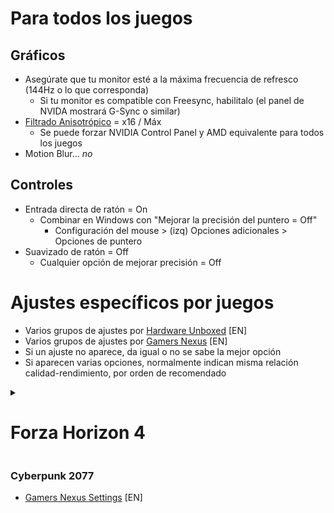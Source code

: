 # Para todos los juegos
## Gráficos
- Asegúrate que tu monitor esté a la máxima frecuencia de refresco (144Hz o lo que corresponda)
  - Si tu monitor es compatible con Freesync, habilitalo (el panel de NVIDA mostrará G-Sync o similar)
- [Filtrado Anisotrópico](https://www.pcgamingwiki.com/wiki/Glossary:Anisotropic_filtering_(AF)) = x16 / Máx
  - Se puede forzar NVIDIA Control Panel y AMD equivalente para todos los juegos
- Motion Blur... *no*
  
## Controles
- Entrada directa de ratón = On
  - Combinar en Windows con "Mejorar la precisión del puntero = Off"
     - Configuración del mouse > (izq) Opciones adicionales > Opciones de puntero
- Suavizado de ratón = Off
  - Cualquier opción de mejorar precisión = Off

# Ajustes específicos por juegos
- Varios grupos de ajustes por [Hardware Unboxed](https://www.youtube.com/playlist?list=PL7m5C6_P_lnXQhO8YRLfVVMSGo0UwDIne) [EN]
- Varios grupos de ajustes por [Gamers Nexus](https://www.youtube.com/results?search_query=gamers+nexus+optimizations+guide) [EN]
- Si un ajuste no aparece, da igual o no se sabe la mejor opción
- Si aparecen varias opciones, normalmente indican misma relación calidad-rendimiento, por orden de recomendado

<details>
<summary><h1>Forza Horizon 4</h1></summary>
Esto son ajustes para una buena relación de rendimiento-calidad, basado en [Hardware Unboxed](https://www.youtube.com/watch?v=Z8UODAGyOJs)
![Rendimiento](images/fh4.png)
<ul> Night Shadows = On </ul>
<ul> Shadow Quality = Extreme / Ultra </ul>
<ul> Texture Quality = Ultra [Limitado por VRAM, 4GB @ 1080p suficiente] </ul>
<ul> Dynamic Geometry Quality = Medio </ul>
<ul> Antialiasing = x2 MSAA </ul>
<ul> FXAA Antialias = A gusto </ul>
<ul> SSAO = Ultra </ul>
<ul> Refletion Quality = Ultra / High </ul>
<ul> Windshield Reflection Quality = Ultra </ul>
<ul> Mirror Quality = Extreme </ul>
<ul> World Car LoD = Ultra / High [Difs notables en calidad y rendimiento] </ul>
<ul> Deformable Terrain Quality = Ultra </ul>
<ul> SSR = High / Med </ul>
<ul> Lens Effect = Off / Med (por gusto) </ul>
<ul> Shader Quality = High </ul>
<ul> Particle Effects = High (bajar si CPU mal) </ul>
</details>

### Cyberpunk 2077
 - [Gamers Nexus Settings](https://www.youtube.com/watch?v=TEVXVf4Hu0U) [EN]
